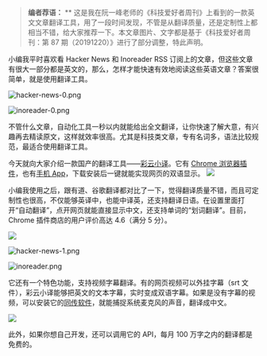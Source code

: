 > **编者荐语：**
> \*\*
> 这是我在阮一峰老师的《科技爱好者周刊》上看到的一款英文文章翻译工具，用了一段时间发现，不管是从翻译质量，还是定制性上都相当不错，给大家推荐一下。本文章图片、文字都是基于《科技爱好者周刊：第 87 期（20191220）》进行了部分调整，特此声明。

小编我平时喜欢看 Hacker News 和 Inoreader RSS 订阅上的文章，但这些文章有很大一部分都是英文的，那么，怎样才能快速有效地阅读这些英语文章？答案很简单，就是使用翻译工具。

![hacker-news-0.png](https://cdn.nlark.com/yuque/0/2020/png/126032/1581813407741-438547fa-9546-4938-a5cb-c82ff3adab6a.png#align=left&display=inline&height=1042&originHeight=1042&originWidth=1920&size=156799&status=done&style=none&width=1920)

![inoreader-0.png](https://cdn.nlark.com/yuque/0/2020/png/126032/1581813430350-f779543d-a5e7-45de-a055-4c789faa270a.png#align=left&display=inline&height=1042&originHeight=1042&originWidth=1920&size=312908&status=done&style=none&width=1920)

不管什么文章，自动化工具一秒以内就能给出全文翻译，让你快速了解大意，有兴趣再去精读原文，这样就效率很高。尤其是科技类文章，专有名词多，语法比较规范，最适合使用翻译工具。

今天就向大家介绍一款国产的翻译工具——[彩云小译](https://fanyi.caiyunapp.com/#/web)。它有 [Chrome 浏览器插件](https://fanyi.caiyunapp.com/#/web)，也有[手机 App](https://fanyi.caiyunapp.com/#/app)，下载安装后一键就能实现网页的双语显示。
![](https://cdn.nlark.com/yuque/0/2019/jpeg/84141/1576806703021-28201729-e438-43d8-a2be-1a2e9a4522d0.jpeg?x-oss-process=image/resize,w_746#align=left&display=inline&height=466&originHeight=466&originWidth=746&status=done&style=none&width=746)

小编我使用之后，跟有道、谷歌翻译都对比了一下，觉得翻译质量不错，而且可定制性也很高，不仅能够英译中，也能中译英，还支持翻译日语。在设置里面打开“自动翻译”，点开网页就能直接显示中文，还支持单词的“划词翻译”。目前，Chrome 插件商店的用户评价高达 4.6（满分 5 分）。

![](https://cdn.nlark.com/yuque/0/2019/jpeg/84141/1576806703329-32716f94-e21c-401a-896e-5487c460d4eb.jpeg?x-oss-process=image/resize,w_746#align=left&display=inline&height=466&originHeight=466&originWidth=746&status=done&style=none&width=746)

![hacker-news-1.png](https://cdn.nlark.com/yuque/0/2020/png/126032/1581813465276-e6797e33-7bd3-47b3-9c0c-07e5f65d8fc3.png#align=left&display=inline&height=1042&originHeight=1042&originWidth=1920&size=255291&status=done&style=none&width=1920)

![inoreader.png](https://cdn.nlark.com/yuque/0/2020/png/126032/1581813476596-0f92b07a-4150-4364-a7ea-351cd1a54f15.png#align=left&display=inline&height=954&originHeight=954&originWidth=1920&size=425876&status=done&style=none&width=1920)

它还有一个特色功能，支持视频字幕翻译。有的网页视频可以外挂字幕（srt 文件），彩云小译能够把英文的文本字幕，实时变成双语字幕。如果是没有字幕的视频，可以安装它的[同传软件](https://www.caiyunapp.com/interpretation/)，就能捕捉系统麦克风的声音，翻译成中文。

![](https://cdn.nlark.com/yuque/0/2019/jpeg/84141/1576806703485-b862cb7e-fdc0-48cf-97e5-301ce6a9f31e.jpeg?x-oss-process=image/resize,w_746#align=left&display=inline&height=419&originHeight=419&originWidth=746&status=done&style=none&width=746)

此外，如果你想自己开发，还可以调用它的 API，每月 100 万字之内的翻译都是免费的。
